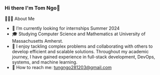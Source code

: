 ### Hi there I'm Tom Ngo👋


👨🏻‍💻  About Me

- 🤔   I’m currently looking for internships Summer 2024
- 🎓   Studying Computer Science and Mathematics at University of Massachusetts Amherst.
- 💼   I enjoy tackling complex problems and collaborating with others to develop efficient and scalable solutions. Throughout my academic journey, I have gained   experience in full-stack development, DevOps, systems, and machine learning.
- 🌱   How to reach me: tungngo281203@gmail.com



